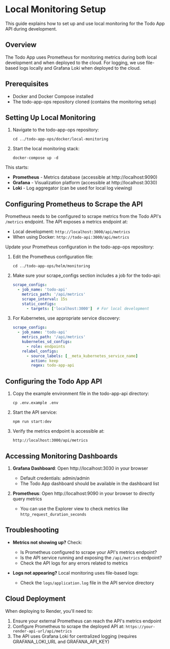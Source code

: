 # Local Monitoring Setup

This guide explains how to set up and use local monitoring for the Todo App API during development.

## Overview

The Todo App uses Prometheus for monitoring metrics during both local development and when deployed to the cloud. For logging, we use file-based logs locally and Grafana Loki when deployed to the cloud.

## Prerequisites

- Docker and Docker Compose installed
- The todo-app-ops repository cloned (contains the monitoring setup)

## Setting Up Local Monitoring

1. Navigate to the todo-app-ops repository:
   ```
   cd ../todo-app-ops/docker/local-monitoring
   ```

2. Start the local monitoring stack:
   ```
   docker-compose up -d
   ```

This starts:
- **Prometheus** - Metrics database (accessible at http://localhost:9090)
- **Grafana** - Visualization platform (accessible at http://localhost:3030)
- **Loki** - Log aggregator (can be used for local log viewing)

## Configuring Prometheus to Scrape the API

Prometheus needs to be configured to scrape metrics from the Todo API's `/metrics` endpoint. The API exposes a metrics endpoint at:

- Local development: `http://localhost:3000/api/metrics`
- When using Docker: `http://todo-api:3000/api/metrics` 

Update your Prometheus configuration in the todo-app-ops repository:

1. Edit the Prometheus configuration file:
   ```
   cd ../todo-app-ops/helm/monitoring
   ```

2. Make sure your scrape_configs section includes a job for the todo-api:
   ```yaml
   scrape_configs:
     - job_name: 'todo-api'
       metrics_path: '/api/metrics'
       scrape_interval: 15s
       static_configs:
         - targets: ['localhost:3000']  # For local development
   ```

3. For Kubernetes, use appropriate service discovery:
   ```yaml
   scrape_configs:
     - job_name: 'todo-api'
       metrics_path: '/api/metrics'
       kubernetes_sd_configs:
         - role: endpoints
       relabel_configs:
         - source_labels: [__meta_kubernetes_service_name]
           action: keep
           regex: todo-app-api
   ```

## Configuring the Todo App API

1. Copy the example environment file in the todo-app-api directory:
   ```
   cp .env.example .env
   ```

2. Start the API service:
   ```
   npm run start:dev
   ```

3. Verify the metrics endpoint is accessible at:
   ```
   http://localhost:3000/api/metrics
   ```

## Accessing Monitoring Dashboards

1. **Grafana Dashboard**: Open http://localhost:3030 in your browser
   - Default credentials: admin/admin
   - The Todo App dashboard should be available in the dashboard list

2. **Prometheus**: Open http://localhost:9090 in your browser to directly query metrics
   - You can use the Explorer view to check metrics like `http_request_duration_seconds`

## Troubleshooting

- **Metrics not showing up?** Check:
  - Is Prometheus configured to scrape your API's metrics endpoint?
  - Is the API service running and exposing the `/api/metrics` endpoint?
  - Check the API logs for any errors related to metrics

- **Logs not appearing?** Local monitoring uses file-based logs:
  - Check the `logs/application.log` file in the API service directory

## Cloud Deployment

When deploying to Render, you'll need to:

1. Ensure your external Prometheus can reach the API's metrics endpoint
2. Configure Prometheus to scrape the deployed API at: `https://your-render-api-url/api/metrics`
3. The API uses Grafana Loki for centralized logging (requires GRAFANA_LOKI_URL and GRAFANA_API_KEY) 